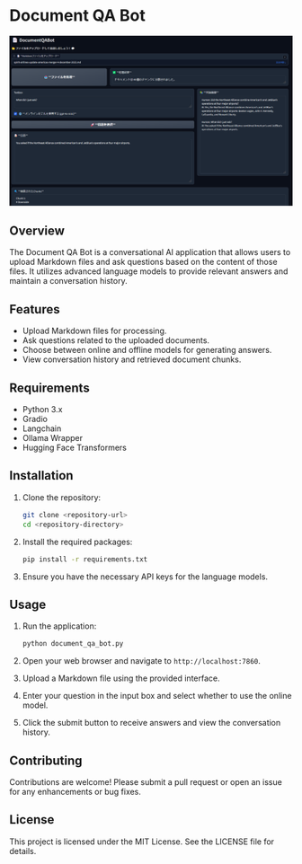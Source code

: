 # Document QA Bot
![WEBUI](./images/webui_interface.png)
## Overview
The Document QA Bot is a conversational AI application that allows users to upload Markdown files and ask questions based on the content of those files. It utilizes advanced language models to provide relevant answers and maintain a conversation history.

## Features
- Upload Markdown files for processing.
- Ask questions related to the uploaded documents.
- Choose between online and offline models for generating answers.
- View conversation history and retrieved document chunks.

## Requirements
- Python 3.x
- Gradio
- Langchain
- Ollama Wrapper
- Hugging Face Transformers

## Installation
1. Clone the repository:
   ```bash
   git clone <repository-url>
   cd <repository-directory>
   ```

2. Install the required packages:
   ```bash
   pip install -r requirements.txt
   ```

3. Ensure you have the necessary API keys for the language models.

## Usage
1. Run the application:
   ```bash
   python document_qa_bot.py
   ```

2. Open your web browser and navigate to `http://localhost:7860`.

3. Upload a Markdown file using the provided interface.

4. Enter your question in the input box and select whether to use the online model.

5. Click the submit button to receive answers and view the conversation history.

## Contributing
Contributions are welcome! Please submit a pull request or open an issue for any enhancements or bug fixes.

## License
This project is licensed under the MIT License. See the LICENSE file for details.